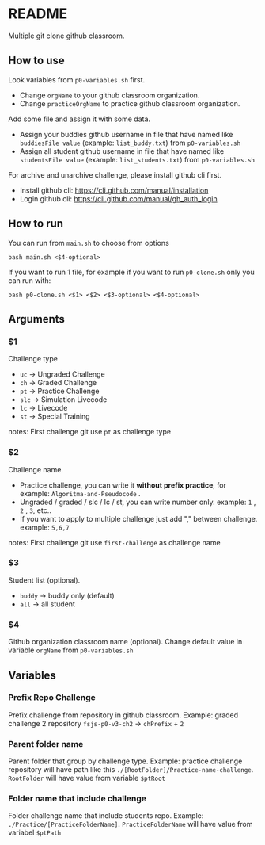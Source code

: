 # README
Multiple git clone github classroom.

## How to use 
Look variables from ```p0-variables.sh``` first.
- Change ```orgName``` to your github classroom organization.
- Change ```practiceOrgName``` to practice github classroom organization.

Add some file and assign it with some data.
- Assign your buddies github username in file that have named like ```buddiesFile value``` (example: ```list_buddy.txt```)  from ```p0-variables.sh```
- Assign all student github username in file that have named like ```studentsFile value``` (example: ```list_students.txt```) from ```p0-variables.sh```

For archive and unarchive challenge, please install github cli first.
- Install github cli: https://cli.github.com/manual/installation
- Login github cli: https://cli.github.com/manual/gh_auth_login


## How to run
You can run from ```main.sh``` to choose from options
```
bash main.sh <$4-optional>
```

If you want to run 1 file, for example if you want to run ```p0-clone.sh``` only you can run with:
```
bash p0-clone.sh <$1> <$2> <$3-optional> <$4-optional>
```

## Arguments
### $1
Challenge type
- ```uc``` -> Ungraded Challenge
- ```ch``` -> Graded Challenge
- ```pt``` -> Practice Challenge
- ```slc``` -> Simulation Livecode
- ```lc``` -> Livecode
- ```st``` -> Special Training

notes: First challenge git use ```pt``` as challenge type

### $2
Challenge name.
- Practice challenge, you can write it <strong>without prefix practice</strong>, for example: ```Algoritma-and-Pseudocode``` .
- Ungraded / graded / slc / lc / st, you can write number only. example: ```1``` , ```2``` , ```3```, etc..
- If you want to apply to multiple challenge just add "," between challenge.
example: ```5,6,7```

notes: First challenge git use ```first-challenge``` as challenge name

### $3
Student list (optional).
- ```buddy``` -> buddy only (default)
- ```all``` -> all student

### $4
Github organization classroom name (optional). Change default value in variable ```orgName``` from ```p0-variables.sh```


## Variables
### Prefix Repo Challenge
Prefix challenge from repository in github classroom. Example: graded challenge 2 repository ```fsjs-p0-v3-ch2``` -> ```chPrefix``` + ```2```

### Parent folder name
Parent folder that group by challenge type. Example: practice challenge repository will have path like this ```./[RootFolder]/Practice-name-challenge```. ```RootFolder``` will have value from variable ```$ptRoot```

### Folder name that include challenge
Folder challenge name that include students repo. Example: ```./Practice/[PracticeFolderName]```. ```PracticeFolderName``` will have value from variabel ```$ptPath```
